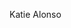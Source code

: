 Katie Alonso

<!---
katiealoe/katiealoe is a ✨ special ✨ repository because its `README.md` (this file) appears on your GitHub profile.
You can click the Preview link to take a look at your changes.
--->
